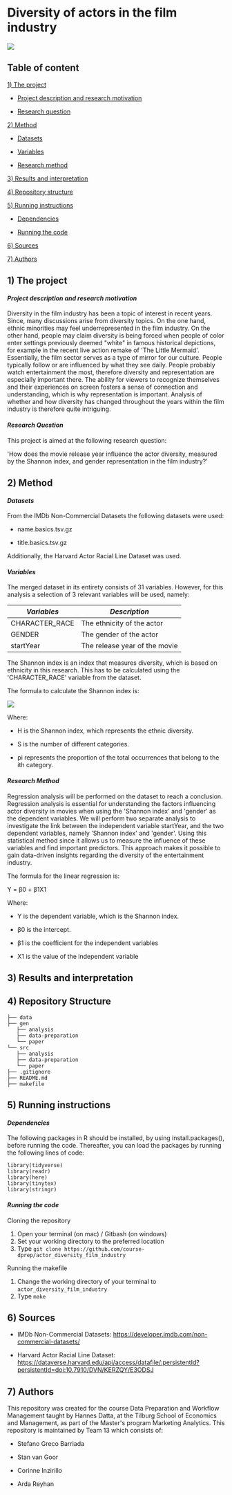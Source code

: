 # Diversity of actors in the film industry

![](https://upload.wikimedia.org/wikipedia/commons/6/69/IMDB_Logo_2016.svg)

## Table of content

[1) The project](https://github.com/course-dprep/actor_diversity_film_industry#1-the-project)

-   [Project description and research motivation](https://github.com/course-dprep/actor_diversity_film_industry#project-description-and-research-motivation)

-   [Research question](https://github.com/course-dprep/actor_diversity_film_industry#research-question)

[2) Method](https://github.com/course-dprep/actor_diversity_film_industry#2-method)

-   [Datasets](https://github.com/course-dprep/actor_diversity_film_industry#datasets)

-   [Variables](https://github.com/course-dprep/actor_diversity_film_industry#variables)

-   [Research method](https://github.com/course-dprep/actor_diversity_film_industry#research-method)

[3) Results and interpretation](https://github.com/course-dprep/actor_diversity_film_industry#3-results-and-interpretation)

[4) Repository structure](https://github.com/course-dprep/actor_diversity_film_industry#4-repository-structure)

[5) Running instructions](https://github.com/course-dprep/actor_diversity_film_industry#5-running-instructions)

-   [Dependencies](https://github.com/course-dprep/actor_diversity_film_industry#dependencies)

-   [Running the code](https://github.com/course-dprep/actor_diversity_film_industry#running-the-code)

[6) Sources](https://github.com/course-dprep/actor_diversity_film_industry#6-sources)

[7) Authors](https://github.com/course-dprep/actor_diversity_film_industry#7-authors)

## 1) The project

#### *Project description and research motivation*

Diversity in the film industry has been a topic of interest in recent years. Since, many discussions arise from diversity topics. On the one hand, ethnic minorities may feel underrepresented in the film industry. On the other hand, people may claim diversity is being forced when people of color enter settings previously deemed "white" in famous historical depictions, for example in the recent live action remake of 'The Little Mermaid'. Essentially, the film sector serves as a type of mirror for our culture. People typically follow or are influenced by what they see daily. People probably watch entertainment the most, therefore diversity and representation are especially important there. The ability for viewers to recognize themselves and their experiences on screen fosters a sense of connection and understanding, which is why representation is important. Analysis of whether and how diversity has changed throughout the years within the film industry is therefore quite intriguing.

#### *Research Question*

This project is aimed at the following research question:

\'How does the movie release year influence the actor diversity, measured by the Shannon index, and gender representation in the film industry?\'

## **2) Method**

#### *Datasets*

From the IMDb Non-Commercial Datasets the following datasets were used:

-   name.basics.tsv.gz

-   title.basics.tsv.gz

Additionally, the Harvard Actor Racial Line Dataset was used.

#### *Variables*

The merged dataset in its entirety consists of 31 variables. However, for this analysis a selection of 3 relevant variables will be used, namely:

| *Variables*    | *Description*                 |
|----------------|-------------------------------|
| CHARACTER_RACE | The ethnicity of the actor    |
| GENDER         | The gender of the actor       |
| startYear      | The release year of the movie |

The Shannon index is an index that measures diversity, which is based on ethnicity in this research. This has to be calculated using the 'CHARACTER_RACE' variable from the dataset.

The formula to calculate the Shannon index is:

![](https://d2vlcm61l7u1fs.cloudfront.net/media%2Fbc8%2Fbc85be7f-45af-4480-9af6-2fbf81af0717%2FphpT6oANu.png)

Where:

-   H is the Shannon index, which represents the ethnic diversity.

-   S is the number of different categories.

-   pi​ represents the proportion of the total occurrences that belong to the ith category.

#### *Research Method*

Regression analysis will be performed on the dataset to reach a conclusion. Regression analysis is essential for understanding the factors influencing actor diversity in movies when using the 'Shannon index' and 'gender' as the dependent variables. We will perform two separate analysis to investigate the link between the independent variable startYear, and the two dependent variables, namely 'Shannon index' and 'gender'. Using this statistical method since it allows us to measure the influence of these variables and find important predictors. This approach makes it possible to gain data-driven insights regarding the diversity of the entertainment industry.

The formula for the linear regression is:

Y = β0 + β1X1

Where:

-   Y is the dependent variable, which is the Shannon index.

-   β0 is the intercept.

-   β1 is the coefficient for the independent variables

-   X1 is the value of the independent variable

## **3) Results and interpretation**

## **4) Repository Structure**

```         
├── data
├── gen
   ├── analysis
   ├── data-preparation
   └── paper
└── src
   ├── analysis
   ├── data-preparation
   └── paper
├── .gitignore
├── README.md
├── makefile
```

## **5) Running instructions**

#### *Dependencies*

The following packages in R should be installed, by using install.packages(), before running the code. Thereafter, you can load the packages by running the following lines of code:

```         
library(tidyverse)
library(readr)
library(here)
library(tinytex)
library(stringr)
```

#### *Running the code*

Cloning the repository

1.  Open your terminal (on mac) / Gitbash (on windows)
2.  Set your working directory to the preferred location
3.  Type `git clone https://github.com/course-dprep/actor_diversity_film_industry`

Running the makefile

1.  Change the working directory of your terminal to `actor_diversity_film_industry`
2.  Type `make`

## **6) Sources**

-   IMDb Non-Commercial Datasets: <https://developer.imdb.com/non-commercial-datasets/>

-   Harvard Actor Racial Line Dataset: <https://dataverse.harvard.edu/api/access/datafile/:persistentId?persistentId=doi:10.7910/DVN/KERZQY/E3ODSJ>

## **7) Authors**

This repository was created for the course Data Preparation and Workflow Management taught by Hannes Datta, at the Tilburg School of Economics and Management, as part of the Master's program Marketing Analytics. This repository is maintained by Team 13 which consists of:

-   Stefano Greco Barriada

-   Stan van Goor

-   Corinne Inzirillo

-   Arda Reyhan
